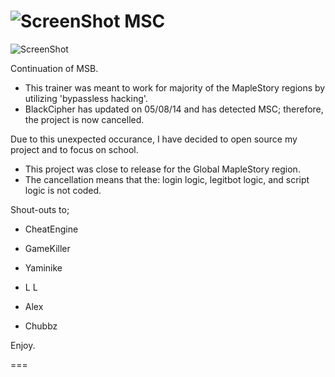 ![ScreenShot](https://hostr.co/file/JKwUD2wp7YFM/Icon-F.png) MSC
===
![ScreenShot](https://hostr.co/file/nZxpEoXBVW10/pic.png)

Continuation of MSB.

- This trainer was meant to work for majority of the MapleStory regions by utilizing 'bypassless hacking'.
- BlackCipher has updated on 05/08/14 and has detected MSC; therefore, the project is now cancelled.

Due to this unexpected occurance, I have decided to open source my project and to focus on school.

- This project was close to release for the Global MapleStory region.
- The cancellation means that the: login logic, legitbot logic, and script logic is not coded.

Shout-outs to;

- CheatEngine 
- GameKiller

- Yaminike
- L L
- Alex
- Chubbz

Enjoy.

===

